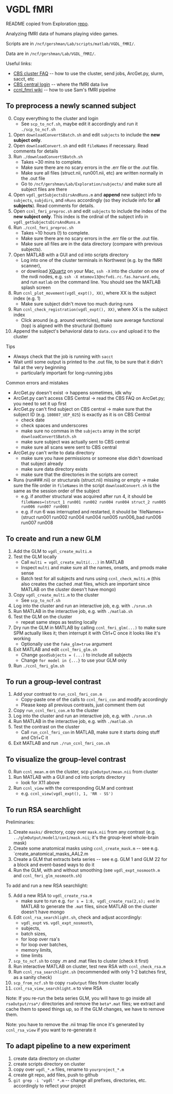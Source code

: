 # VGDL fMRI

README copied from Exploration [repo](https://github.com/tomov/Exploration-Data-Analysis).

Analyzing fMRI data of humans playing video games.

Scripts are in `/ncf/gershman/Lab/scripts/matlab/VGDL_fMRI/`.

Data are in `/ncf/gershman/Lab/VGDL_fMRI/`.

Useful links:
- [CBS cluster FAQ](http://cbs.fas.harvard.edu/science/core-facilities/neuroimaging/information-investigators/faq) -- how to use the cluster, send jobs, ArcGet.py, slurm, sacct, etc
- [CBS central login](http://cbscentral.rc.fas.harvard.edu) -- where the fMRI data live
- [ccnl_fmri wiki](https://github.com/sjgershm/ccnl-fmri/wiki) -- how to use Sam's fMRI pipeline

## To preprocess a newly scanned subject

0. Copy everything to the cluster and login
   * See `scp_to_ncf.sh`, maybe edit it accordingly and run it `./scp_to_ncf.sh`
1. Open `downloadConvertSBatch.sh` and edit `subjects` to include the **new subject only**.
2. Open `downloadConvert.sh` and edit `fileNames` if necessary. Read comments for details
3. Run `./downloadConvertSBatch.sh`
   * Takes ~30 mins to complete.
   * Make sure there are no scary errors in the .err file or the .out file.
   * Make sure all files (struct.nii, run001.nii, etc) are written normally in the .out file
   * Go to `/ncf/gershman/Lab/Exploration/subjects/` and make sure all subject files are there
4. Open `vgdl_getSubjectsDirsAndRuns.m` and **append** new subject info to `subjects`, `subjdirs`, and `nRuns` accordingly (so they include info for **all subjects**). Read comments for details.
5. Open `ccnl_fmri_preproc.sh` and edit `subjects` to include the index of the **new subject only**. This index is the ordinal of the subject info in `vgdl_getSubjectsDirsAndRuns.m`
6. Run `./ccnl_fmri_preproc.sh`
   * Takes ~10 hours (!) to complete.
   * Make sure there are no scary errors in the .err file or the .out file.
   * Make sure all files are in the data directory (compare with previous subjects).
7. Open MATLAB with a GUI and cd into scripts directory
   * Log into one of the cluster terminals in Northwest (e.g. by the fMRI scanner),
   * or download [XQuartz](https://www.xquartz.org/) on your Mac, `ssh -X` into the cluster on one of the nvdi nodes, e.g. `ssh -X mtomov13@ncfvdi.rc.fas.harvard.edu`, and run `matlab` on the command line. You should see the MATLAB splash screen
8. Run `ccnl_plot_movement(vgdl_expt(), XX)`, where XX is the subject index (e.g. 1)
   * Make sure subject didn't move too much during runs
9. Run `ccnl_check_registration(vgdl_expt(), XX)`, where XX is the subject index
   * Click around (e.g. around ventricles), make sure average functional (top) is aligned with the structural (bottom)
10. Append the subject's behavioral data to `data.csv` and upload it to the cluster

Tips
   * Always check that the job is running with `sacct`
   * Wait until some output is printed to the .out file, to be sure that it didn't fail at the very beginning
       * particularly important for long-running jobs

Common errors and mistakes
   * ArcGet.py doesn't exist -> happens sometimes, idk why
   * ArcGet.py can't access CBS Central -> read the CBS FAQ on ArcGet.py; you need to set it up first
   * ArcGet.py can't find subject on CBS central -> make sure that the subject ID (e.g. `180807_UEP_025`) is exactly as it is on CBS Central
       * check date
       * check spaces and underscores
       * make sure no commas in the `subjects` array in the script `downloadConvertSBatch.sh`
       * make sure subject was actually sent to CBS central
       * make sure all scans were sent to CBS central
   * ArcGet.py can't write to data directory
       * make sure you have permissions or someone else didn't download that subject already
       * make sure data directory exists
       * make sure that the directories in the scripts are correct
   * Runs (run###.nii) or structurals (struct.nii) missing or empty -> make sure the file order in `fileNames` in the script `downloadConvert.sh` is the same as the session order of the subject
       * e.g. if another structural was acquired after run 4, it should be `fileNames=(struct_1 run001 run002 run004 run004 struct_2 run005 run006 run007 run008)`
       * e.g. if run 6 was interrupted and restarted, it should be `fileNames=(struct run001 run002 run004 run004 run005 run006_bad run006 run007 run008

## To create and run a new GLM

1. Add the GLM to `vgdl_create_multi.m`
2. Test the GLM locally
    * Call `multi = vgdl_create_multi(...)` in MATLAB
    * Inspect `multi` and make sure all the names, onsets, and pmods make sense
    * Batch test for all subjects and runs using `ccnl_check_multi.m` (this also creates the cached .mat files, which are important since MATLAB on the cluster doesn't have mongo)
3. Copy `vgdl_create_multi.m` to the cluster
    * See `scp_to_ncf.sh`
4. Log into the cluster and run an interactive job, e.g. with `./srun.sh`
5. Run MATLAB in the interactive job, e.g. with `./matlab.sh`
6. Test the GLM on the cluster
    * repeat same steps as testing locally
7. Dry run the GLM in MATLAB by calling `ccnl_fmri_glm(...)` to make sure SPM actually likes it; then interrupt it with Ctrl+C once it looks like it's working
    * Optionally use the `fake_glm=true` argument
8. Exit MATLAB and edit `ccnl_fmri_glm.sh`
    * Change `goodSubjects = (...)` to include all subjects
    * Change `for model in {...}` to use your GLM only
9. Run `./ccnl_fmri_glm.sh`


## To run a group-level contrast

1. Add your contrast to `run_ccnl_fmri_con.m`
    * Copy-paste one of the calls to `ccnl_fmri_con` and modify accordingly
    * Please keep all previous contrasts, just comment them out
2. Copy `run_ccnl_fmri_con.m` to the cluster
3. Log into the cluster and run an interactive job, e.g. with `./srun.sh`
4. Run MATLAB in the interactive job, e.g. with `./matlab.sh`
5. Test the contrast on the cluster
    * Call `run_ccnl_fmri_con` in MATLAB, make sure it starts doing stuff and Ctrl+C it
3. Exit MATLAB and run `./run_ccnl_fmri_con.sh`

## To visualize the group-level contrast

0. Run `ccnl_mean.m` on the cluster, scp `glmOutput/mean.nii` from cluster 
1. Run MATLAB with a GUI and cd into scripts directory
    * look for X11 above
2. Run `ccnl_view` with the corresponding GLM and contrast
    * e.g. `ccnl_view(vgdl_expt(), 1, 'RR - SS')`

## To run RSA searchlight

Preliminaries:

1. Create `masks/` directory, copy over `mask.nii` from any contrast (e.g. `../glmOutput/model1/con1/mask.nii`; it's the group-level whole-brain mask)
2. Create some anatomical masks using `ccnl_create_mask.m` -- see e.g. `create_anatomical_masks_AAL2.m
3. Create a GLM that extracts beta series -- see e.g. GLM 1 and GLM 22 for a block and event-based ways to do it
4. Run the GLM, with and without smoothing (see `vgdl_expt_nosmooth.m` and `ccnl_fmri_glm_nosmooth.sh`)

To add and run a new RSA searchlight:

5. Add a new RSA to `vgdl_create_rsa.m`
    * make sure to run e.g. `for s = 1:8, vgdl_create_rsa(2,s); end` in MATLAB to generate the `.mat` files, since MATLAB on the cluster doesn't have mongo
6. Edit `ccnl_rsa_searchlight.sh`, check and adjust accordingly: 
    * `vgdl_expt` vs. `vgdl_expt_nosmooth`,
    * subjects, 
    * batch sizes, 
    * for loop over rsa's
    * for loop over batches, 
    * memory limits,
    * time limits
7. `scp_to_ncf.sh` to copy .m and .mat files to cluster (check it first)
8. Run interactive MATLAB on cluster, test new RSA with `ccnl_check_rsa.m`
9. Run `ccnl_rsa_searchlight.sh` (recommended with only 1-2 batches first, as a sanity check)
10. `scp_from_ncf.sh` to copy `rsaOutput` files from cluster locally
11. `ccnl_rsa_view_searchlight.m` to view RSA

Note: If you re-run the beta series GLM, you will have to go inside all `rsaOutput/rsa*/` directories and remove the `beta*.mat` files; we extract and cache them to speed things up, so if the GLM changes, we have to remove them.

Note: you have to remove the .nii tmap file once it's generated by `ccnl_rsa_view` if you want to re-generate it

## To adapt pipeline to a new experiment

1. create data directory on cluster
2. create scripts directory on cluster
3. copy over `vgdl_*.m` files, rename to `yourproject_*.m`
4. create git repo, add files, push to github
5. `git grep -i 'vgdl' *.m` -- change all prefixes, directories, etc. accordingly to reflect your project

